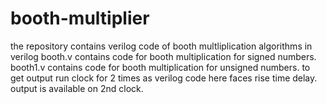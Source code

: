 # booth-multiplier
the repository contains verilog code of booth multliplication algorithms in verilog
booth.v contains code for booth multiplication for signed numbers.
booth1.v contains code for booth multiplication for unsigned numbers.
to get output run clock for 2 times as verilog code here faces rise time delay.
output is available on 2nd clock.
